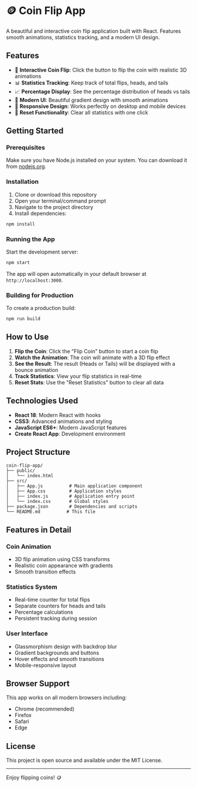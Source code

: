 # 🪙 Coin Flip App

A beautiful and interactive coin flip application built with React. Features smooth animations, statistics tracking, and a modern UI design.

## Features

- 🎲 **Interactive Coin Flip**: Click the button to flip the coin with realistic 3D animations
- 📊 **Statistics Tracking**: Keep track of total flips, heads, and tails
- 📈 **Percentage Display**: See the percentage distribution of heads vs tails
- 🎨 **Modern UI**: Beautiful gradient design with smooth animations
- 📱 **Responsive Design**: Works perfectly on desktop and mobile devices
- 🔄 **Reset Functionality**: Clear all statistics with one click

## Getting Started

### Prerequisites

Make sure you have Node.js installed on your system. You can download it from [nodejs.org](https://nodejs.org/).

### Installation

1. Clone or download this repository
2. Open your terminal/command prompt
3. Navigate to the project directory
4. Install dependencies:

```bash
npm install
```

### Running the App

Start the development server:

```bash
npm start
```

The app will open automatically in your default browser at `http://localhost:3000`.

### Building for Production

To create a production build:

```bash
npm run build
```

## How to Use

1. **Flip the Coin**: Click the "Flip Coin" button to start a coin flip
2. **Watch the Animation**: The coin will animate with a 3D flip effect
3. **See the Result**: The result (Heads or Tails) will be displayed with a bounce animation
4. **Track Statistics**: View your flip statistics in real-time
5. **Reset Stats**: Use the "Reset Statistics" button to clear all data

## Technologies Used

- **React 18**: Modern React with hooks
- **CSS3**: Advanced animations and styling
- **JavaScript ES6+**: Modern JavaScript features
- **Create React App**: Development environment

## Project Structure

```
coin-flip-app/
├── public/
│   └── index.html
├── src/
│   ├── App.js          # Main application component
│   ├── App.css         # Application styles
│   ├── index.js        # Application entry point
│   └── index.css       # Global styles
├── package.json        # Dependencies and scripts
└── README.md          # This file
```

## Features in Detail

### Coin Animation
- 3D flip animation using CSS transforms
- Realistic coin appearance with gradients
- Smooth transition effects

### Statistics System
- Real-time counter for total flips
- Separate counters for heads and tails
- Percentage calculations
- Persistent tracking during session

### User Interface
- Glassmorphism design with backdrop blur
- Gradient backgrounds and buttons
- Hover effects and smooth transitions
- Mobile-responsive layout

## Browser Support

This app works on all modern browsers including:
- Chrome (recommended)
- Firefox
- Safari
- Edge

## License

This project is open source and available under the MIT License.

---

Enjoy flipping coins! 🪙 